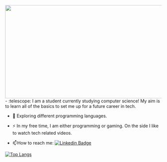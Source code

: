 <div align="center">
  <img src="https://i.giphy.com/media/v1.Y2lkPTc5MGI3NjExaDkxcmhwZWtqN2Rzc3lib2toYXhhMXFsZG5kYW82dG1teGdtMXNmciZlcD12MV9pbnRlcm5hbF9naWZfYnlfaWQmY3Q9Zw/RbDKaczqWovIugyJmW/giphy.gif" width="600" height="300"/>
</div>
- :telescope: I am a student currently studying computer science! My aim is to learn all of the basics to set me up for a future career in tech.

- :seedling: Exploring different programming languages.

- :zap: In my free time, I am either programming or gaming. On the side I like to watch tech related videos.

- :mailbox:How to reach me: [![Linkedin Badge](https://img.shields.io/badge/-Archie-blue?style=flat&logo=Linkedin&logoColor=white)](https://www.linkedin.com/in/archie-reader-40137b1ab/)


[![Top Langs](https://github-readme-stats.vercel.app/api/top-langs/?username=4rchie-r&layout=compact&theme=vision-friendly-dark)](https://github.com/anuraghazra/github-readme-stats)
